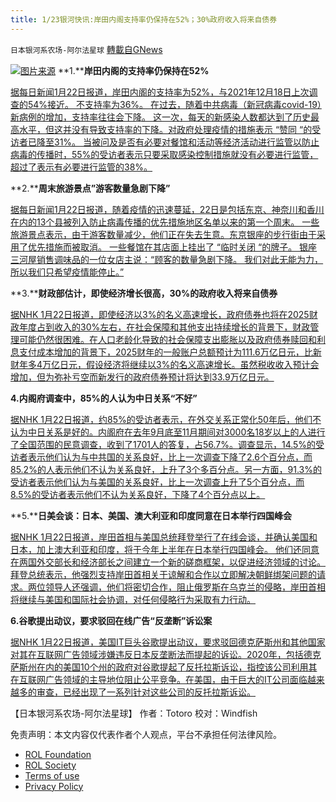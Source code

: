 ```yaml
---
title: 1/23银河快讯:岸田内阁支持率仍保持在52%；30%政府收入将来自债券
---
```

`日本银河系农场-阿尔法星球` [轉載自GNews](https://gnews.org/zh-hans/1898497/)

![](https://assets.gnews.org/wp-content/uploads/2022/01/图片1-146.png)[图片来源](https://news.yahoo.co.jp/)
**1.****岸田内阁的支持率仍保持在52%**

[据每日新闻1月22日报道，岸田内阁的支持率为52%，与2021年12月18日上次调查的54%接近。 不支持率为36%。 在过去，随着中共病毒（新冠病毒covid-19）新病例的增加，支持率往往会下降。 这一次，每天的新感染人数都达到了历史最高水平，但这并没有导致支持率的下降。对政府处理疫情的措施表示 “赞同 “的受访者已降至31%。 当被问及是否有必要对餐馆和活动等经济活动进行监管以防止病毒的传播时，55%的受访者表示只要采取感染控制措施就没有必要进行监管，超过了表示有必要进行监管的38%。](https://news.yahoo.co.jp/articles/3fa09c1cd14d31c259163f729f2e66b9f5ad5e0a)

**2.****周末旅游景点”游客数量急剧下降”**

[据每日新闻1月22日报道，随着疫情的迅速蔓延，22日是包括东京、神奈川和香川在内的13个县被列入防止病毒传播的优先措施地区名单以来的第一个周末。 一些旅游景点表示，由于游客数量减少，他们正在失去生意。东京银座的步行街由于采用了优先措施而被取消。 一些餐馆在其店面上挂出了 “临时关闭 “的牌子。 银座三河屋销售调味品的一位女店主说：“顾客的数量急剧下降。 我们对此无能为力，所以我们只希望疫情能停止。”](https://news.yahoo.co.jp/articles/cce21ccb974c36fc0f2732e9532e9fa64b830e0c)

**3.****财政部估计，即使经济增长很高，30%的政府收入将来自债券**

[据NHK 1月22日报道，即使经济以3%的名义高速增长，政府债券也将在2025财政年度占到收入的30%左右，在社会保障和其他支出持续增长的背景下，财政管理可能仍然很困难。在人口老龄化导致的社会保障支出膨胀以及政府债券赎回和利息支付成本增加的背景下，2025财年的一般账户总额预计为111.6万亿日元，比新财年多4万亿日元，假设经济将继续以3%的名义高速增长。虽然税收收入预计会增加，但为弥补亏空而新发行的政府债券预计将达到33.9万亿日元。](https://www3.nhk.or.jp/news/html/20220122/k10013444351000.html?utm_int=news-business_contents_list-items_003)

**4.****内阁府调查中，85%的人认为中日关系****“****不好****”**

[据NHK 1月22日报道，约85%的受访者表示，在外交关系正常化50年后，他们不认为中日关系是好的。内阁府在去年9月底至11月期间对3000名18岁以上的人进行了全国范围的民意调查，收到了1701人的答复，占56.7%。调查显示，14.5%的受访者表示他们认为与中共国的关系良好，比上一次调查下降了2.6个百分点，而85.2%的人表示他们不认为关系良好，上升了3个多百分点。另一方面，91.3%的受访者表示他们认为与美国的关系良好，比上一次调查上升了5个百分点，而8.5%的受访者表示他们不认为关系良好，下降了4个百分点以上。](https://www3.nhk.or.jp/news/html/20220122/k10013444591000.html?utm_int=news-politics_contents_list-items_002)

**5.****日美会谈：日本、美国、澳大利亚和印度同意在日本举行四国峰会**

[据NHK 1月22日报道，岸田首相与美国总统拜登举行了在线会谈，并确认美国和日本，加上澳大利亚和印度，将于今年上半年在日本举行四国峰会。 他们还同意在两国外交部长和经济部长之间建立一个新的磋商框架，以促进经济领域的讨论。拜登总统表示，他强烈支持岸田首相关于谅解和合作以立即解决朝鲜绑架问题的请求。两位领导人还强调，他们将密切合作，阻止俄罗斯在乌克兰的侵略，岸田首相将继续与美国和国际社会协调，对任何侵略行为采取有力行动。](https://www3.nhk.or.jp/news/html/20220122/k10013443901000.html?utm_int=news-politics_contents_list-items_005)

**6.谷歌提出动议，要求驳回在线广告“反垄断”诉讼案**

[据NHK 1月22日报道，美国IT巨头谷歌提出动议，要求驳回德克萨斯州和其他国家对其在互联网广告领域涉嫌违反日本反垄断法而提起的诉讼。2020年，包括德克萨斯州在内的美国10个州的政府对谷歌提起了反托拉斯诉讼，指控该公司利用其在互联网广告领域的主导地位阻止公平竞争。在美国，由于巨大的IT公司面临越来越多的审查，已经出现了一系列针对这些公司的反托拉斯诉讼。](https://www3.nhk.or.jp/news/html/20220122/k10013445071000.html)

【日本银河系农场-阿尔法星球】
作者：Totoro
校对：Windfish

 

免责声明：本文内容仅代表作者个人观点，平台不承担任何法律风险。

- [ROL Foundation](https://rolfoundation.org/)
- [ROL Society](https://rolsociety.org/)
- [Terms of use](https://gnews.org/terms-of-use-3/)
- [Privacy Policy](https://gnews.org/privacy-policy/)
